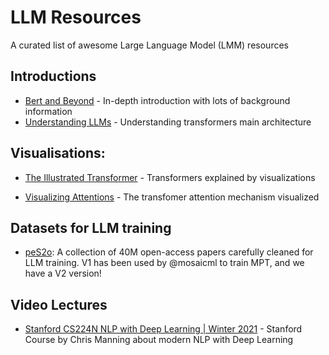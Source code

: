 # LLM Resources

A curated list of awesome Large Language Model (LMM) resources

## Introductions

- [Bert and Beyond](https://arxiv.org/abs/2010.06467) - In-depth introduction with lots of background information
- [Understanding LLMs](https://magazine.sebastianraschka.com/p/understanding-large-language-models) - Understanding transformers main architecture

## Visualisations:

- [The Illustrated Transformer](https://jalammar.github.io/illustrated-transformer/) - Transformers explained by visualizations

- [Visualizing Attentions](https://jalammar.github.io/visualizing-neural-machine-translation-mechanics-of-seq2seq-models-with-attention/) - The transfomer attention mechanism visualized


## Datasets for LLM training

- [peS2o](https://github.com/allenai/peS2o): A collection of 40M open-access papers carefully cleaned for LLM training. V1 has been used by @mosaicml to train MPT, and we have a V2 version!


## Video Lectures
- [Stanford CS224N NLP with Deep Learning | Winter 2021](https://www.youtube.com/playlist?list=PLoROMvodv4rOSH4v6133s9LFPRHjEmbmJ) - Stanford Course by Chris Manning about modern NLP with Deep Learning
